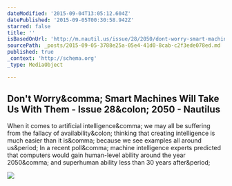 ```yaml
---
dateModified: '2015-09-04T13:05:12.604Z'
datePublished: '2015-09-05T00:30:58.942Z'
starred: false
title: ''
isBasedOnUrl: 'http://m.nautil.us/issue/28/2050/dont-worry-smart-machines-will-take-us-with-them'
sourcePath: _posts/2015-09-05-3788e25a-05e4-41d0-8cab-c2f3ede078ed.md
published: true
_context: 'http://schema.org'
_type: MediaObject

---
```

<article style=""><h1>Don't Worry&amp;comma; Smart Machines Will Take Us With Them - Issue 28&amp;colon; 2050 - Nautilus</h1><p>When it comes to artificial intelligence&amp;comma; we may all be suffering from the fallacy of availability&amp;colon; thinking that creating intelligence is much easier than it is&amp;comma; because we see examples all around us&amp;period; In a recent poll&amp;comma; machine intelligence experts predicted that computers would gain human-level ability around the year 2050&amp;comma; and superhuman ability less than 30 years after&amp;period;</p><img src="http://static.nautil.us/7061_6495cf7ca745a9443508b86951b8e33a.png" /></article>
